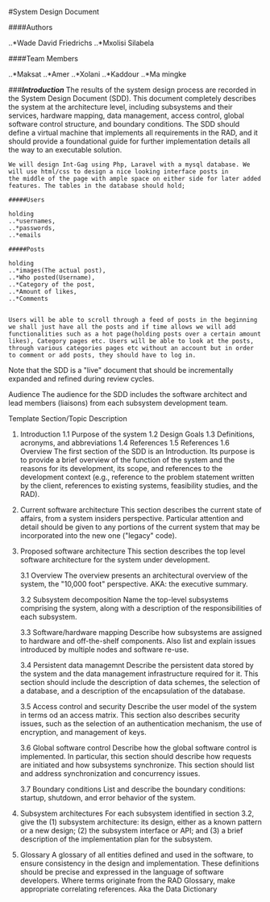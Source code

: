 #System Design Document

   ####Authors

   ..*Wade David Friedrichs
   ..*Mxolisi Silabela

   ####Team Members

   ..*Maksat
   ..*Amer 
   ..*Xolani
   ..*Kaddour
   ..*Ma mingke


###**_Introduction_**
The results of the system design process are recorded in the System Design Document (SDD). This document completely describes the system at the architecture level, including subsystems and their services, hardware mapping, data management, access control, global software control structure, and boundary conditions. The SDD should define a virtual machine that implements all requirements in the RAD, and it should provide a foundational guide for further implementation details all the way to an executable solution.

    We will design Int-Gag using Php, Laravel with a mysql database. We will use html/css to design a nice looking interface posts in
    the middle of the page with ample space on either side for later added features. The tables in the database should hold; 

    #####Users

    holding 
    ..*usernames, 
    ..*passwords,
    ..*emails 

    #####Posts

    holding
    ..*images(The actual post), 
    ..*Who posted(Username),
    ..*Category of the post,
    ..*Amount of likes,
    ..*Comments


    Users will be able to scroll through a feed of posts in the beginning we shall just have all the posts and if time allows we will add 
    functionalities such as a hot page(holding posts over a certain amount likes), Category pages etc. Users will be able to look at the posts, through various categories pages etc without an account but in order to comment or add posts, they should have to log in.
    



Note that the SDD is a "live" document that should be incrementally expanded and refined during review cycles.

Audience
The audience for the SDD includes the software architect and lead members (liaisons) from each subsystem development team.

Template
Section/Topic	Description
1. Introduction
    1.1 Purpose of the system
    1.2 Design Goals
    1.3 Definitions, acronyms, and abbreviations
    1.4 References
    1.5 References
    1.6 Overview	The first section of the SDD is an Introduction. Its purpose is to provide a brief overview of the function of the system and the reasons for its development, its scope, and references to the development context (e.g., reference to the problem statement written by the client, references to existing systems, feasibility studies, and the RAD).
 
2. Current software architecture	This section describes the current state of affairs, from a system insiders perspective. Particular attention and detail should be given to any portions of the current system that may be incorporated into the new one ("legacy" code).
 
3. Proposed software architecture	This section describes the top level software architecture for the system under development.
 
    3.1 Overview	The overview presents an architectural overview of the system, the "10,000 foot" perspective. AKA: the executive summary.
 
    3.2 Subsystem decomposition
Name the top-level subsystems comprising the system, along with a description of the responsibilities of each subsystem.
 
    3.3 Software/hardware mapping
Describe how subsystems are assigned to hardware and off-the-shelf components. Also list and explain issues introduced by multiple nodes and software re-use.
 
    3.4 Persistent data managemnt
Describe the persistent data stored by the system and the data management infrastructure required for it. This section should include the description of data schemes, the selection of a database, and a description of the encapsulation of the database.
 
    3.5 Access control and security
Describe the user model of the system in terms od an access matrix. This section also describes security issues, such as the selection of an authentication mechanism, the use of encryption, and management of keys.
 
    3.6 Global software control
Describe how the global software control is implemented. In particular, this section should describe how requests are initiated and how subsystems synchronize. This section should list and address synchronization and concurrency issues.
 
    3.7 Boundary conditions
List and describe the boundary conditions: startup, shutdown, and error behavior of the system.
 
4. Subsystem architectures	For each subsystem identified in section 3.2, give the (1) subsystem architecture: its design, either as a known pattern or a new design; (2) the subsystem interface or API; and (3) a brief description of the implementation plan for the subsystem.
 
5. Glossary	A glossary of all entities defined and used in the software, to ensure consistency in the design and implementation. These definitions should be precise and expressed in the language of software developers. Where terms originate from the RAD Glossary, make appropriate correlating references. Aka the Data Dictionary